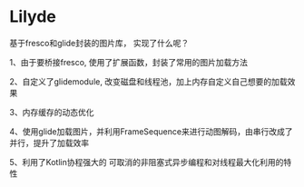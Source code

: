 # Lilyde
基于fresco和glide封装的图片库，
实现了什么呢？

1、由于要桥接fresco, 使用了扩展函数，封装了常用的图片加载方法

2、自定义了glidemodule, 改变磁盘和线程池，加上内存自定义自己想要的加载效果

3、内存缓存的动态优化

4、使用glide加载图片，并利用FrameSequence来进行动图解码，由串行改成了并行，提升了加载效率

5、利用了Kotlin协程强大的 可取消的非阻塞式异步编程和对线程最大化利用的特性

